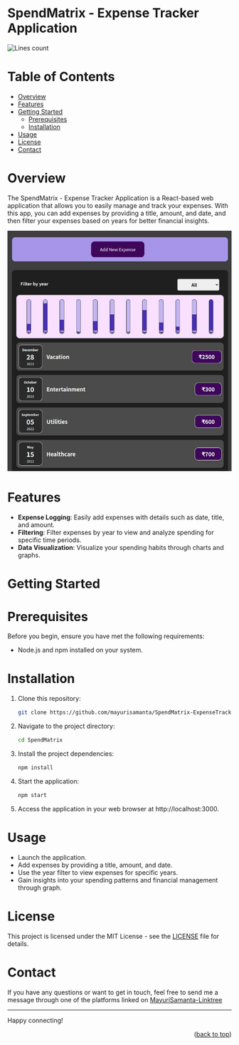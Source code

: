 <a name="readme-top"></a>

# SpendMatrix - Expense Tracker Application

![Lines count](https://img.shields.io/endpoint?url=https%3A%2F%2Fghloc.vercel.app%2Fapi%2Fmayurisamanta%2FSpendMatrix-ExpenseTrackerApplication%2Fbadge&color=hex)

# Table of Contents

- [Overview](#overview)
- [Features](#features)
- [Getting Started](#getting-started)
  - [Prerequisites](#prerequisites)
  - [Installation](#installation)
- [Usage](#usage)
- [License](#license)
- [Contact](#contact)

# Overview

The SpendMatrix - Expense Tracker Application is a React-based web application that allows you to easily manage and track your expenses. With this app, you can add expenses by providing a title, amount, and date, and then filter your expenses based on years for better financial insights.

<img width="900px" loading="lazy" src="https://github.com/mayurisamanta/SpendMatrix-ExpenseTrackerApplication/blob/master/SpendMatrix/public/spendMatrix.jpeg?raw=true" alt="Image Description">

# Features

- **Expense Logging**: Easily add expenses with details such as date, title, and amount.
- **Filtering**: Filter expenses by year to view and analyze spending for specific time periods.
- **Data Visualization**: Visualize your spending habits through charts and graphs.

# Getting Started

# Prerequisites

Before you begin, ensure you have met the following requirements:

- Node.js and npm installed on your system.

# Installation

1. Clone this repository:

   ```bash
   git clone https://github.com/mayurisamanta/SpendMatrix-ExpenseTrackerApplication.git

2. Navigate to the project directory:

   ```bash
   cd SpendMatrix

3. Install the project dependencies:

   ```bash
   npm install

4. Start the application:

   ```bash
   npm start

5. Access the application in your web browser at http://localhost:3000.

# Usage

- Launch the application.
- Add expenses by providing a title, amount, and date.
- Use the year filter to view expenses for specific years.
- Gain insights into your spending patterns and financial management through graph.

# License

This project is licensed under the MIT License - see the [LICENSE](https://github.com/mayurisamanta/SpendMatrix-ExpenseTrackerApplication/blob/master/LICENSE) file for details.

# Contact

If you have any questions or want to get in touch, feel free to send me a message through one of the platforms linked on [MayuriSamanta-Linktree](https://mayurisamanta.github.io/linktree/)

---

Happy connecting!

<p align="right">(<a href="#readme-top">back to top</a>)</p>
